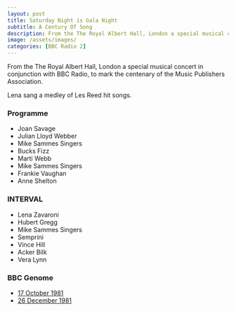 ```yaml
---
layout: post
title: Saturday Night is Gala Night
subtitle: A Century Of Song
description: From the The Royal Albert Hall, London a special musical concert in conjunction with BBC Radio, to mark the centenary of the Music Publishers Association. Lena sang a medley of Les Reed hit songs.
image: /assets/images/
categories: [BBC Radio 2]
---
```


From the The Royal Albert Hall, London a special musical concert in conjunction with BBC Radio, to mark the centenary of the Music Publishers Association.

Lena sang a medley of Les Reed hit songs.

### Programme
* Joan Savage
* Julian Lloyd Webber
* Mike Sammes Singers
* Bucks Fizz
* Marti Webb
* Mike Sammes Singers
* Frankie Vaughan
* Anne Shelton

### INTERVAL
* Lena Zavaroni
* Hubert Gregg
* Mike Sammes Singers
* Semprini
* Vince Hill
* Acker Bilk
* Vera Lynn

### BBC Genome
* [17 October 1981](https://genome.ch.bbc.co.uk/8b5046ee2d5c42b8af6fbf7c13f6fd31)
* [26 December 1981](https://genome.ch.bbc.co.uk/361dbdc4e7374f83a385f7a3342961d7)
